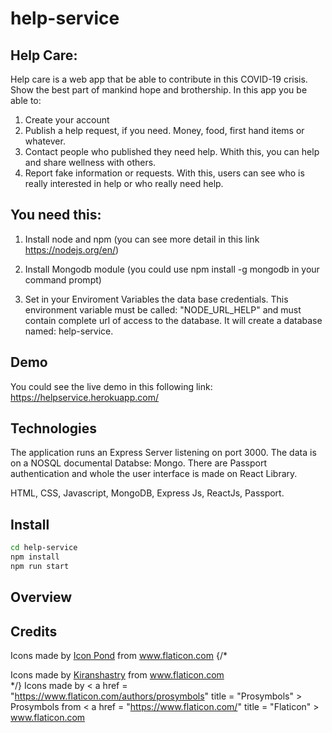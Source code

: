 # help-service

## Help Care:

Help care is a web app that be able to contribute in this COVID-19 crisis. Show the best part of mankind hope and brothership.
In this app you be able to:

1. Create your account
2. Publish a help request, if you need. Money, food, first hand items or whatever.
3. Contact people who published they need help. Whith this, you can help and share wellness with others.
4. Report fake information or requests. With this, users can see who is really interested in help or who really need help.

## You need this:

1. Install node and npm (you can see more detail in this link https://nodejs.org/en/)

2. Install Mongodb module (you could use npm install -g mongodb in your command prompt)

3. Set in your Enviroment Variables the data base credentials. This environment variable must be called: "NODE_URL_HELP" and must contain complete url of access to the database.
It will create a database named: help-service.

## Demo

You could see the live demo in this following link: https://helpservice.herokuapp.com/

## Technologies
The application runs an Express Server listening on port 3000. The data is on a NOSQL documental Databse: Mongo. There are Passport authentication and whole the user interface is made on React Library.

HTML, CSS, Javascript, MongoDB, Express Js, ReactJs, Passport.

## Install

```bash
cd help-service
npm install
npm run start
```

## Overview

## Credits
Icons made by <a href="https://www.flaticon.com/authors/popcorns-arts" title="Icon Pond">Icon Pond</a> from <a href="https://www.flaticon.com/" title="Flaticon"> www.flaticon.com</a>
{/* <div>Icons made by <a href="https://www.flaticon.com/authors/kiranshastry" title="Kiranshastry">Kiranshastry</a> from <a href="https://www.flaticon.com/" title="Flaticon">www.flaticon.com</a></div> */}
Icons made by < a href = "https://www.flaticon.com/authors/prosymbols" title = "Prosymbols" > Prosymbols</a > from < a href = "https://www.flaticon.com/" title = "Flaticon" > www.flaticon.com</a >
